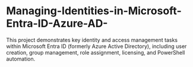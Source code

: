 # Managing-Identities-in-Microsoft-Entra-ID-Azure-AD-
This project demonstrates key identity and access management tasks within Microsoft Entra ID (formerly Azure Active Directory), including user creation, group management, role assignment, licensing, and PowerShell automation.
